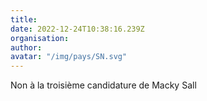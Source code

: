 ```yaml
---
title: 
date: 2022-12-24T10:38:16.239Z
organisation: 
author: 
avatar: "/img/pays/SN.svg"
---
```


Non à la troisième candidature de Macky Sall